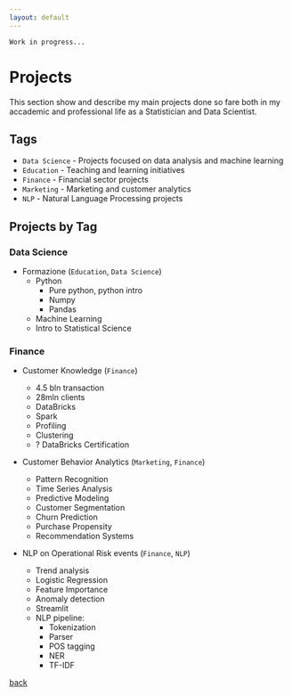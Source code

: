 ```yaml
---
layout: default
---
```


```
Work in progress...
```

# Projects

This section show and describe my main projects done so fare both in my accademic and professional life as a Statistician and Data Scientist.

## Tags
* `Data Science` - Projects focused on data analysis and machine learning
* `Education` - Teaching and learning initiatives
* `Finance` - Financial sector projects
* `Marketing` - Marketing and customer analytics
* `NLP` - Natural Language Processing projects

## Projects by Tag

### Data Science
* Formazione (`Education`, `Data Science`)
    * Python
        * Pure python, python intro
        * Numpy
        * Pandas
    * Machine Learning
    * Intro to Statistical Science

### Finance
* Customer Knowledge (`Finance`)
    * 4.5 bln transaction
    * 28mln clients
    * DataBricks
    * Spark
    * Profiling
    * Clustering
    * ? DataBricks Certification

* Customer Behavior Analytics (`Marketing`, `Finance`)
    * Pattern Recognition
    * Time Series Analysis
    * Predictive Modeling
    * Customer Segmentation
    * Churn Prediction
    * Purchase Propensity
    * Recommendation Systems

* NLP on Operational Risk events (`Finance`, `NLP`)
    * Trend analysis
    * Logistic Regression
    * Feature Importance
    * Anomaly detection
    * Streamlit
    * NLP pipeline:
        * Tokenization
        * Parser
        * POS tagging
        * NER
        * TF-IDF

[back](../)